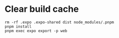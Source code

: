 # Clear build cache
```
rm -rf .expo .expo-shared dist node_modules/.pnpm
pnpm install
pnpm exec expo export -p web
```